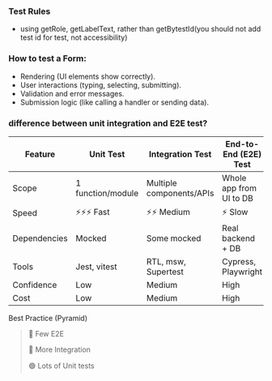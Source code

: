 ### Test Rules

- using getRole, getLabelText, rather than getBytestId(you should not add test id for test, not accessibility)

### How to test a Form:

- Rendering (UI elements show correctly).
- User interactions (typing, selecting, submitting).
- Validation and error messages.
- Submission logic (like calling a handler or sending data).

### difference between unit integration and E2E test?

| Feature      | Unit Test         | Integration Test         | End-to-End (E2E) Test   |
| ------------ | ----------------- | ------------------------ | ----------------------- |
| Scope        | 1 function/module | Multiple components/APIs | Whole app from UI to DB |
| Speed        | ⚡⚡⚡ Fast          | ⚡⚡ Medium                | ⚡ Slow                  |
| Dependencies | Mocked            | Some mocked              | Real backend + DB       |
| Tools        | Jest, vitest      | RTL, msw, Supertest      | Cypress, Playwright     |
| Confidence   | Low               | Medium                   | High                    |
| Cost         | Low               | Medium                   | High                    |

Best Practice (Pyramid)

> 🔺 Few E2E
> 
> 
> 🔸 More Integration
> 
> 🟢 Lots of Unit tests
>